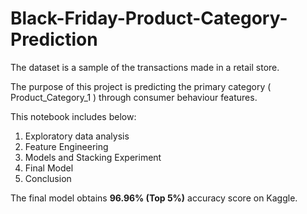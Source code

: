 # Black-Friday-Product-Category-Prediction
The dataset is a sample of the transactions made in a retail store. 

The purpose of this project is predicting the primary category ( Product_Category_1 ) through consumer behaviour features.

This notebook includes below:

1. Exploratory data analysis
2. Feature Engineering
3. Models and Stacking Experiment
4. Final Model
5. Conclusion

The final model obtains **96.96% (Top 5%)** accuracy score on Kaggle.

